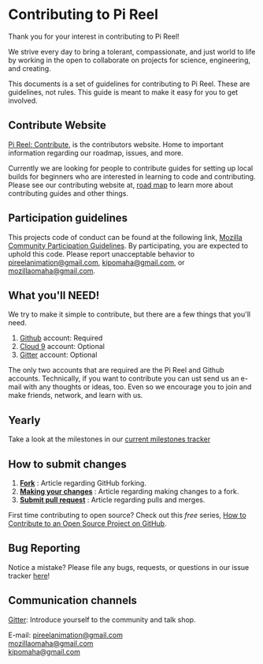 # Contributing to Pi Reel

Thank you for your interest in contributing to Pi Reel! 

We strive every day to bring a tolerant, compassionate, and just world to life by working in the open to 
collaborate on projects for science, engineering, and creating.

This documents is a set of guidelines for contributing to Pi Reel. These are guidelines, not rules. 
This guide is meant to make it easy for you to get involved.  

## Contribute Website  

[Pi Reel: Contribute](https://pireel.github.io/PiReel-Contributing/), is the contributors website. Home to important information
regarding our roadmap, issues, and more. 

Currently we are looking for people to contribute guides for setting up local builds for beginners who are interested in learning to code and 
contributing. Please see our contributing website at, [road map](https://github.com/PiReel/PiReel-Website/milestone/6) to learn more about contributing
guides and other things.

## Participation guidelines

This projects code of conduct can be found at the following link, 
[Mozilla Community Participation Guidelines](https://www.mozilla.org/en-US/about/governance/policies/participation/). 
By participating, you are expected to uphold this code. Please report unacceptable behavior 
to pireelanimation@gmail.com, kipomaha@gmail.com, or mozillaomaha@gmail.com. 

## What you'll NEED!

We try to make it simple to contribute, but there are a few things that you'll need.
  1. [Github](www.github.com) account: Required  
  2. [Cloud 9](https://c9.io/pireel) account: Optional   
  3. [Gitter](https://gitter.im/PiReel/Lobby) account: Optional  

The only two accounts that are required are the Pi Reel and Github accounts. Technically, if you want to 
contribute you can ust send us an e-mail with any thoughts or ideas, too. Even so we encourage you to join 
and make friends, network, and learn with us.

## Yearly

Take a look at the milestones in our [current milestones tracker](https://github.com/PiReel/PiReel-Website/milestones)

## How to submit changes

  1. **[Fork](https://help.github.com/articles/fork-a-repo/)** : Article regarding GitHub forking.
  2. **[Making your changes](https://guides.github.com/activities/forking/#making-changes)** : Article regarding making changes to a fork.
  3. **[Submit pull request](https://help.github.com/articles/proposing-changes-to-a-project-with-pull-requests/)** : Article regarding pulls and merges.

First time contributing to open source? 
Check out this *free* series, [How to Contribute to an Open Source Project on GitHub](https://egghead.io/series/how-to-contribute-to-an-open-source-project-on-github).

## Bug Reporting

Notice a mistake? Please file any bugs, requests, or questions in our issue tracker 
[here](https://github.com/PiReel/PiReel-Contributing/issues)!

## Communication channels

[Gitter](https://gitter.im/PiReel/Lobby): Introduce yourself to the community and talk shop.  

E-mail:
  pireelanimation@gmail.com  
  mozillaomaha@gmail.com  
  kipomaha@gmail.com  